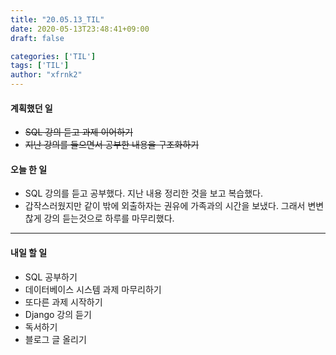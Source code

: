 ```yaml
---
title: "20.05.13_TIL"
date: 2020-05-13T23:48:41+09:00
draft: false

categories: ['TIL']
tags: ['TIL']
author: "xfrnk2"
---
```

#### 계획했던 일
+ ~~SQL 강의 듣고 과제 이어하기~~
+ ~~지난 강의를 들으면서 공부한 내용을 구조화하기~~
#### 오늘 한 일
+ SQL 강의를 듣고 공부했다. 지난 내용 정리한 것을 보고 복습했다.
+ 갑작스러웠지만 같이 밖에 외출하자는 권유에 가족과의 시간을 보냈다. 그래서 변변찮게 강의 듣는것으로 하루를 마무리했다.
--- 
#### 내일 할 일  
+ SQL 공부하기
+ 데이터베이스 시스템 과제 마무리하기
+ 또다른 과제 시작하기
+ Django 강의 듣기
+ 독서하기
+ 블로그 글 올리기